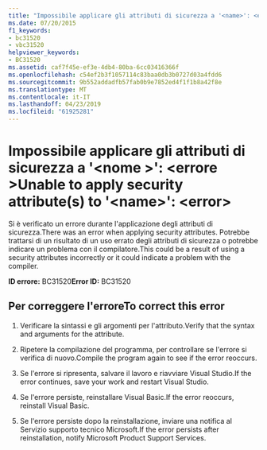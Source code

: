```yaml
---
title: "Impossibile applicare gli attributi di sicurezza a '<name>': <error>"
ms.date: 07/20/2015
f1_keywords:
- bc31520
- vbc31520
helpviewer_keywords:
- BC31520
ms.assetid: caf7f45e-ef3e-4db4-80ba-6cc03416366f
ms.openlocfilehash: c54ef2b3f1057114c83baa0db3b0727d03a4fdd6
ms.sourcegitcommit: 9b552addadfb57fab0b9e7852ed4f1f1b8a42f8e
ms.translationtype: MT
ms.contentlocale: it-IT
ms.lasthandoff: 04/23/2019
ms.locfileid: "61925281"
---
```

# <a name="unable-to-apply-security-attributes-to-name-error"></a><span data-ttu-id="fdddd-102">Impossibile applicare gli attributi di sicurezza a '\<nome >': \<errore ></span><span class="sxs-lookup"><span data-stu-id="fdddd-102">Unable to apply security attribute(s) to '\<name>': \<error></span></span>
<span data-ttu-id="fdddd-103">Si è verificato un errore durante l'applicazione degli attributi di sicurezza.</span><span class="sxs-lookup"><span data-stu-id="fdddd-103">There was an error when applying security attributes.</span></span> <span data-ttu-id="fdddd-104">Potrebbe trattarsi di un risultato di un uso errato degli attributi di sicurezza o potrebbe indicare un problema con il compilatore.</span><span class="sxs-lookup"><span data-stu-id="fdddd-104">This could be a result of using a security attributes incorrectly or it could indicate a problem with the compiler.</span></span>  
  
 <span data-ttu-id="fdddd-105">**ID errore:** BC31520</span><span class="sxs-lookup"><span data-stu-id="fdddd-105">**Error ID:** BC31520</span></span>  
  
## <a name="to-correct-this-error"></a><span data-ttu-id="fdddd-106">Per correggere l'errore</span><span class="sxs-lookup"><span data-stu-id="fdddd-106">To correct this error</span></span>  
  
1. <span data-ttu-id="fdddd-107">Verificare la sintassi e gli argomenti per l'attributo.</span><span class="sxs-lookup"><span data-stu-id="fdddd-107">Verify that the syntax and arguments for the attribute.</span></span>  
  
2. <span data-ttu-id="fdddd-108">Ripetere la compilazione del programma, per controllare se l'errore si verifica di nuovo.</span><span class="sxs-lookup"><span data-stu-id="fdddd-108">Compile the program again to see if the error reoccurs.</span></span>  
  
3. <span data-ttu-id="fdddd-109">Se l'errore si ripresenta, salvare il lavoro e riavviare Visual Studio.</span><span class="sxs-lookup"><span data-stu-id="fdddd-109">If the error continues, save your work and restart Visual Studio.</span></span>  
  
4. <span data-ttu-id="fdddd-110">Se l'errore persiste, reinstallare Visual Basic.</span><span class="sxs-lookup"><span data-stu-id="fdddd-110">If the error reoccurs, reinstall Visual Basic.</span></span>  
  
5. <span data-ttu-id="fdddd-111">Se l'errore persiste dopo la reinstallazione, inviare una notifica al Servizio supporto tecnico Microsoft.</span><span class="sxs-lookup"><span data-stu-id="fdddd-111">If the error persists after reinstallation, notify Microsoft Product Support Services.</span></span>  
